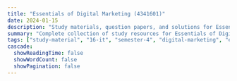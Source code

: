 ```yaml
---
title: "Essentials of Digital Marketing (4341601)"
date: 2024-01-15
description: "Study materials, question papers, and solutions for Essentials of Digital Marketing (4341601) - Information Technology, Semester 4"
summary: "Complete collection of study resources for Essentials of Digital Marketing including syllabus, question papers from 2023-2025, and detailed solutions"
tags: ["study-material", "16-it", "semester-4", "digital-marketing", "edm", "4341601"]
cascade:
  showReadingTime: false
  showWordCount: false
  showPagination: false
---
```

